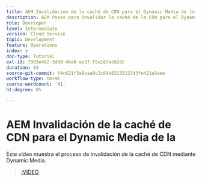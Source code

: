 ```yaml
---
title: AEM Invalidación de la caché de CDN para el Dynamic Media de la
description: AEM Pasos para invalidar la caché de la CDN para el Dynamic Media de la
role: Developer
level: Intermediate
version: Cloud Service
topic: Development
feature: Operations
index: y
doc-type: Tutorial
exl-id: 7993e482-3db0-46a0-ae2f-f5a167ac02dc
duration: 83
source-git-commit: f4c621f3a9caa8c2c64b8323312343fe421a5aee
workflow-type: tm+mt
source-wordcount: '41'
ht-degree: 0%

---
```


# AEM Invalidación de la caché de CDN para el Dynamic Media de la

Este vídeo muestra el proceso de invalidación de la caché de CDN mediante Dynamic Media.

>[!VIDEO](https://video.tv.adobe.com/v/335457?quality=12&learn=on)
